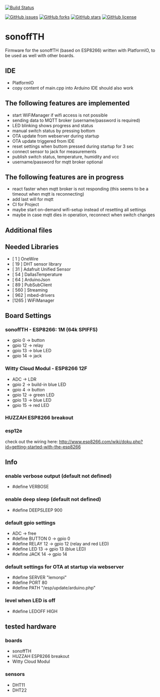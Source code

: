 [![Build Status](https://travis-ci.org/jipp/sonoffTH.svg?branch=master)](https://travis-ci.org/jipp/sonoffTH)

[![GitHub issues](https://img.shields.io/github/issues/jipp/sonoffTH.svg)](https://github.com/jipp/sonoffTH/issues)
[![GitHub forks](https://img.shields.io/github/forks/jipp/sonoffTH.svg)](https://github.com/jipp/sonoffTH/network)
[![GitHub stars](https://img.shields.io/github/stars/jipp/sonoffTH.svg)](https://github.com/jipp/sonoffTH/stargazers)
[![GitHub license](https://img.shields.io/badge/license-MIT-blue.svg)](https://raw.githubusercontent.com/jipp/sonoffTH/master/LICENSE)

# sonoffTH
Firmware for the sonoffTH (based on ESP8266) written with PlatformIO, to be used as well with other boards.

## IDE
* PlatformIO
* copy content of main.cpp into Arduino IDE should also work

## The following features are implemented
* start WiFiManager if wifi access is not possible
* sending data to MQTT broker (username/password is required)
* LED blinking shows progress and status
* manual switch status by pressing bottom
* OTA update from webserver during startup
* OTA update triggered from IDE
* reset settings when buttom pressed during startup for 3 sec
* connect sensor to jack for measurements
* publish switch status, temperature, humidity and vcc
* username/password for mqtt broker optional

## The following features are in progress
* react faster when mqtt broker is not responding (this seems to be a timeout when mqtt is reconnecting)
* add last will for mqtt
* CI for Project
* maybe start on-demand wifi-setup instead of resetting all settings
* maybe in case mqtt dies in operation, reconnect when switch changes

## Additional files

## Needed Libraries
* [  1  ] OneWire
* [ 19  ] DHT sensor library
* [ 31  ] Adafruit Unified Sensor
* [ 54  ] DallasTemperature
* [ 64  ] ArduinoJson
* [ 89  ] PubSubClient
* [ 560 ] Streaming
* [ 962 ] mbed-drivers
* [1265 ] WiFiManager

## Board Settings
### sonoffTH - ESP8266: 1M (64k SPIFFS)
* gpio 0  -> button
* gpio 12 -> relay
* gpio 13 -> blue LED
* gpio 14 -> jack

### Witty Cloud Modul - ESP8266 12F
* ADC     -> LDR
* gpio 2  -> build-in blue LED
* gpio 4  -> button
* gpio 12 -> green LED
* gpio 13 -> blue LED
* gpio 15 -> red LED

### HUZZAH ESP8266 breakout

### esp12e
check out the wiring here:
http://www.esp8266.com/wiki/doku.php?id=getting-started-with-the-esp8266

## Info
### enable verbose output (default not defined)
* #define VERBOSE

### enable deep sleep (default not defined)
* #define DEEPSLEEP 900

### default gpio settings
* ADC -> free
* #define BUTTON  0   -> gpio 0
* #define RELAY   12  -> gpio 12 (relay and red LED)
* #define LED     13  -> gpio 13 (blue LED)
* #define JACK    14  -> gpio 14

### default settings for OTA at startup via webserver
* #define SERVER  "lemonpi"
* #define PORT    80
* #define PATH    "/esp/update/arduino.php"

### level when LED is off
* #define LEDOFF  HIGH

## tested hardware
### boards
* sonoffTH
* HUZZAH ESP8266 breakout
* Witty Cloud Modul

### sensors
* DHT11
* DHT22
